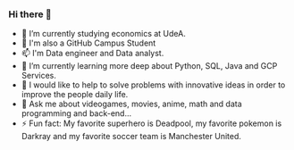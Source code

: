 ### Hi there 👋

- 🔭 I’m currently studying economics at UdeA.
- 🚩 I'm also a GitHub Campus Student
- 📫 I'm Data engineer and Data analyst.
- 🌱 I’m currently learning more deep about Python, SQL, Java and GCP Services.
- 👯 I would like to help to solve problems with innovative ideas in order to improve the people daily life.
- 💬 Ask me about videogames, movies, anime, math and data programming and back-end...
- ⚡ Fun fact: My favorite superhero is Deadpool, my favorite pokemon is Darkray and my favorite soccer team is Manchester United.

<!--
**TeusM224/TeusM224** is a ✨ _special_ ✨ repository because its `README.md` (this file) appears on your GitHub profile.

Here are some ideas to get you started:

- 🔭 I’m currently working on ...
- 🌱 I’m currently learning ...
- 👯 I’m looking to collaborate on ...
- 🤔 I’m looking for help with ...
- 💬 Ask me about ...
- 📫 How to reach me: ...
- 😄 Pronouns: ...
- ⚡ Fun fact: ...
-->
